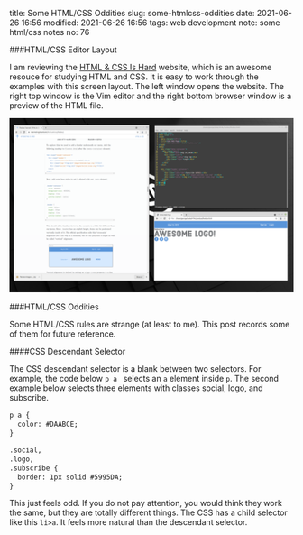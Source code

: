 title: Some HTML/CSS Oddities
slug: some-htmlcss-oddities
date: 2021-06-26 16:56
modified: 2021-06-26 16:56
tags: web development
note: some html/css notes
no: 76

###HTML/CSS Editor Layout

I am reviewing the [HTML & CSS Is Hard](https://www.internetingishard.com/html-and-css/) website, which is 
an awesome resouce for studying HTML and CSS. It is easy to work through the examples with this screen layout. 
The left window opens the website.  The right top window is the Vim editor and the right bottom browser window 
is a preview of the HTML file.  

<div style="max-width:800px">
  <img class="img-fluid pb-3" src="/images/html-editor.png" alt="HTML editor">
</div>

###HTML/CSS Oddities

Some HTML/CSS rules are strange (at least to me). This post records some of them for future reference.  

####CSS Descendant Selector

The CSS descendant selector is a blank between two selectors. For example, the code below `p a ` selects 
an `a` element inside `p`.  The second example below selects three elements with classes social, logo, and 
subscribe. 

```
p a {
  color: #DAABCE;
}
```

```
.social, 
.logo,
.subscribe {
  border: 1px solid #5995DA;
}
```
This just feels odd. If you do not pay attention, you would think they work the same, but they are 
totally different things. The CSS has a child selector like this `li>a`. It feels more natural than 
the descendant selector. 




